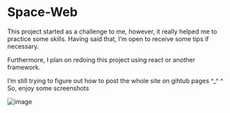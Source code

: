 # Space-Web


This project started as a challenge to me, however, it really helped me to practice some skills. Having said that, I’m open to receive some tips if necessary. 

Furthermore, I plan on redoing this project using react or another framework.

I’m still trying to figure out how to post the whole site on gihtub pages ^_^
^
So, enjoy some screenshots

![image](https://user-images.githubusercontent.com/103596102/194679691-6c05d1bc-e0f0-4e08-9291-1bc248963ed6.png)


